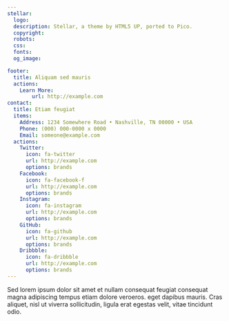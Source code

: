 ```yaml
---
stellar:
  logo:
  description: Stellar, a theme by HTML5 UP, ported to Pico.
  copyright:
  robots:
  css:
  fonts:
  og_image:

footer:
  title: Aliquam sed mauris
  actions:
    Learn More:
        url: http://example.com
contact:
  title: Etiam feugiat
  items:
    Address: 1234 Somewhere Road • Nashville, TN 00000 • USA
    Phone: (000) 000-0000 x 0000
    Email: someone@example.com
  actions:
    Twitter:
      icon: fa-twitter
      url: http://example.com
      options: brands
    Facebook:
      icon: fa-facebook-f
      url: http://example.com
      options: brands
    Instagram:
      icon: fa-instagram
      url: http://example.com
      options: brands
    GitHub:
      icon: fa-github
      url: http://example.com
      options: brands
    Dribbble:
      icon: fa-dribbble
      url: http://example.com
      options: brands
---
```


Sed lorem ipsum dolor sit amet et nullam consequat feugiat consequat magna adipiscing tempus etiam dolore veroeros. eget dapibus mauris. Cras aliquet, nisl ut viverra sollicitudin, ligula erat egestas velit, vitae tincidunt odio.
